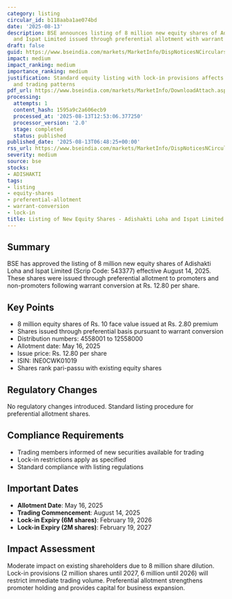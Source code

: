 ```yaml
---
category: listing
circular_id: b118aaba1ae074bd
date: '2025-08-13'
description: BSE announces listing of 8 million new equity shares of Adishakti Loha
  and Ispat Limited issued through preferential allotment with warrant conversion.
draft: false
guid: https://www.bseindia.com/markets/MarketInfo/DispNoticesNCirculars.aspx?Noticeid={947B956F-3501-4BAF-A380-3570B4280E42}&noticeno=20250813-3&dt=08/13/2025&icount=3&totcount=46&flag=0
impact: medium
impact_ranking: medium
importance_ranking: medium
justification: Standard equity listing with lock-in provisions affects shareholders
  and trading patterns
pdf_url: https://www.bseindia.com/markets/MarketInfo/DownloadAttach.aspx?id=20250813-3&attachedId=
processing:
  attempts: 1
  content_hash: 1595a9c2a606ecb9
  processed_at: '2025-08-13T12:53:06.377250'
  processor_version: '2.0'
  stage: completed
  status: published
published_date: '2025-08-13T06:48:25+00:00'
rss_url: https://www.bseindia.com/markets/MarketInfo/DispNoticesNCirculars.aspx?Noticeid={947B956F-3501-4BAF-A380-3570B4280E42}&noticeno=20250813-3&dt=08/13/2025&icount=3&totcount=46&flag=0
severity: medium
source: bse
stocks:
- ADISHAKTI
tags:
- listing
- equity-shares
- preferential-allotment
- warrant-conversion
- lock-in
title: Listing of New Equity Shares - Adishakti Loha and Ispat Limited
---
```


## Summary

BSE has approved the listing of 8 million new equity shares of Adishakti Loha and Ispat Limited (Scrip Code: 543377) effective August 14, 2025. These shares were issued through preferential allotment to promoters and non-promoters following warrant conversion at Rs. 12.80 per share.

## Key Points

- 8 million equity shares of Rs. 10 face value issued at Rs. 2.80 premium
- Shares issued through preferential basis pursuant to warrant conversion
- Distribution numbers: 4558001 to 12558000
- Allotment date: May 16, 2025
- Issue price: Rs. 12.80 per share
- ISIN: INE0CWK01019
- Shares rank pari-passu with existing equity shares

## Regulatory Changes

No regulatory changes introduced. Standard listing procedure for preferential allotment shares.

## Compliance Requirements

- Trading members informed of new securities available for trading
- Lock-in restrictions apply as specified
- Standard compliance with listing regulations

## Important Dates

- **Allotment Date**: May 16, 2025
- **Trading Commencement**: August 14, 2025
- **Lock-in Expiry (6M shares)**: February 19, 2026
- **Lock-in Expiry (2M shares)**: February 19, 2027

## Impact Assessment

Moderate impact on existing shareholders due to 8 million share dilution. Lock-in provisions (2 million shares until 2027, 6 million until 2026) will restrict immediate trading volume. Preferential allotment strengthens promoter holding and provides capital for business expansion.